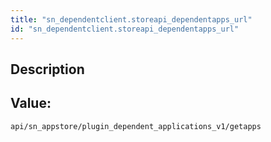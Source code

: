 ```yaml
---
title: "sn_dependentclient.storeapi_dependentapps_url"
id: "sn_dependentclient.storeapi_dependentapps_url"
---
```

## Description



## Value: 
```
api/sn_appstore/plugin_dependent_applications_v1/getapps
```